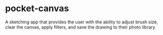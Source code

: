 # pocket-canvas

A sketching app that provides the user with the ability to adjust brush size, clear the canvas, apply filters, and save the drawing to their photo library. 
